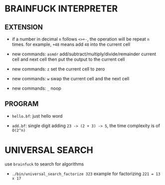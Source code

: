 # BRAINFUCK INTERPRETER

## EXTENSION

- if a number in decimal `n` follows `<>+-`, the operation will be repeat `n` times. for example, `+48` means add `48` into the current cell

- new commands: `asmdr` add/subtract/multiply/divide/remainder current cell and next cell then put the output to the current cell

- new commands: `z` set the current cell to zero

- new commands: `w` swap the current cell and the next cell

- new commands: `_` noop

## PROGRAM

- `hello.bf`: just hello word

- `add.bf`: single digit adding `23 -> (2 + 3) -> 5`, the time complexity is of `O(2^n)`

# UNIVERSAL SEARCH

use `brainfuck` to search for algorithms

- `./bin/universal_search_factorize 323` example for factorizing `221 = 13 x 17`